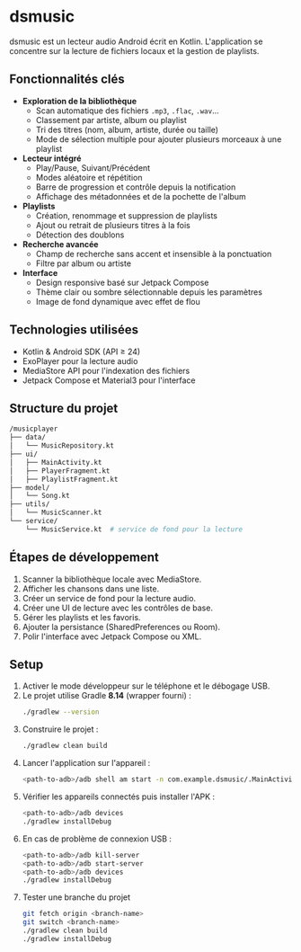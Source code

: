 # dsmusic

dsmusic est un lecteur audio Android écrit en Kotlin. L'application se concentre sur la lecture de fichiers locaux et la gestion de playlists.

## Fonctionnalités clés
- **Exploration de la bibliothèque**
  - Scan automatique des fichiers `.mp3`, `.flac`, `.wav`…
  - Classement par artiste, album ou playlist
  - Tri des titres (nom, album, artiste, durée ou taille)
  - Mode de sélection multiple pour ajouter plusieurs morceaux à une playlist
- **Lecteur intégré**
  - Play/Pause, Suivant/Précédent
  - Modes aléatoire et répétition
  - Barre de progression et contrôle depuis la notification
  - Affichage des métadonnées et de la pochette de l'album
- **Playlists**
  - Création, renommage et suppression de playlists
  - Ajout ou retrait de plusieurs titres à la fois
  - Détection des doublons
- **Recherche avancée**
  - Champ de recherche sans accent et insensible à la ponctuation
  - Filtre par album ou artiste
- **Interface**
  - Design responsive basé sur Jetpack Compose
  - Thème clair ou sombre sélectionnable depuis les paramètres
  - Image de fond dynamique avec effet de flou

## Technologies utilisées
- Kotlin & Android SDK (API ≥ 24)
- ExoPlayer pour la lecture audio
- MediaStore API pour l'indexation des fichiers
- Jetpack Compose et Material3 pour l'interface

## Structure du projet
```bash
/musicplayer
├── data/
│   └── MusicRepository.kt
├── ui/
│   ├── MainActivity.kt
│   ├── PlayerFragment.kt
│   ├── PlaylistFragment.kt
├── model/
│   └── Song.kt
├── utils/
│   └── MusicScanner.kt
└── service/
    └── MusicService.kt  # service de fond pour la lecture
```

## Étapes de développement
1. Scanner la bibliothèque locale avec MediaStore.
2. Afficher les chansons dans une liste.
3. Créer un service de fond pour la lecture audio.
4. Créer une UI de lecture avec les contrôles de base.
5. Gérer les playlists et les favoris.
6. Ajouter la persistance (SharedPreferences ou Room).
7. Polir l'interface avec Jetpack Compose ou XML.

## Setup
1. Activer le mode développeur sur le téléphone et le débogage USB.
2. Le projet utilise Gradle **8.14** (wrapper fourni) :
   ```bash
   ./gradlew --version
   ```
3. Construire le projet :
   ```bash
   ./gradlew clean build
   ```
4. Lancer l'application sur l'appareil :
   ```bash
   <path-to-adb>/adb shell am start -n com.example.dsmusic/.MainActivity
   ```
5. Vérifier les appareils connectés puis installer l'APK :
   ```bash
   <path-to-adb>/adb devices
   ./gradlew installDebug
   ```
6. En cas de problème de connexion USB :
   ```bash
   <path-to-adb>/adb kill-server
   <path-to-adb>/adb start-server
   <path-to-adb>/adb devices
   ./gradlew installDebug
   ```
6. Tester une branche du projet
    ```bash
    git fetch origin <branch-name>
    git switch <branch-name>
    ./gradlew clean build
    ./gradlew installDebug
    ```
